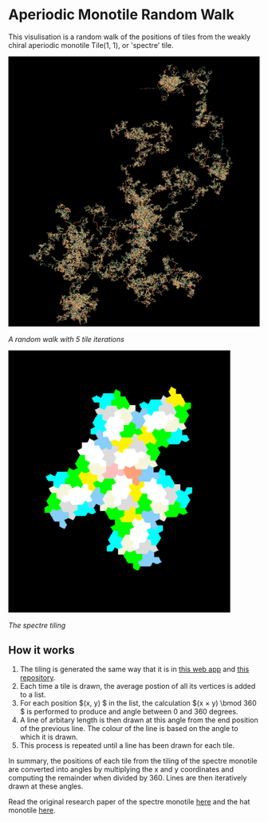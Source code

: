 # Aperiodic Monotile Random Walk

This visulisation is a random walk of the positions of tiles from the weakly chiral aperiodic monotile Tile(1, 1), or 'spectre' tile.

![Example with 5 iterations and length 3.4](./Images/random-walk-5iterspng.png)

*A random walk with 5 tile iterations*


![Spectre tile tiling with 2 iterations](./Images/spectre-tiling.png)

*The spectre tiling*


## How it works

1. The tiling is generated the same way that it is in [this web app](https://cs.uwaterloo.ca/~csk/spectre/app.html) and [this repository](https://github.com/shrx/spectre).
2. Each time a tile is drawn, the average postion of all its vertices is added to a list.
3. For each position $(x, y) $ in the list, the calculation $(x × y) \bmod 360 $ is performed to produce and angle between 0 and 360 degrees.
4. A line of arbitary length is then drawn at this angle from the end position of the previous line. The colour of the line is based on the angle to which it is drawn.
5. This process is repeated until a line has been drawn for each tile.

In summary, the positions of each tile from the tiling of the spectre monotile are converted into angles by multiplying the x and y coordinates and computing the remainder when divided by 360. Lines are then iteratively drawn at these angles.

Read the original research paper of the spectre monotile [here](https://arxiv.org/pdf/2305.17743.pdf) and the hat monotile [here](https://arxiv.org/pdf/2303.10798.pdf).